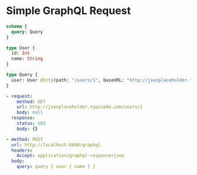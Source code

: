 # Simple GraphQL Request

```graphql @server
schema {
  query: Query
}

type User {
  id: Int
  name: String
}

type Query {
  user: User @http(path: "/users/1", baseURL: "http://jsonplaceholder.typicode.com")
}
```

```yml @mock
- request:
    method: GET
    url: http://jsonplaceholder.typicode.com/users/1
    body: null
  response:
    status: 503
    body: {}
```

```yml @test
- method: POST
  url: http://localhost:8080/graphql
  headers:
    Accept: application/graphql-response+json
  body:
    query: query { user { name } }
```
